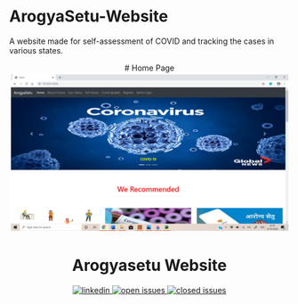 # ArogyaSetu-Website
A website made for self-assessment of COVID and tracking the cases in various states.
<p align="center"> 
    # Home Page
  <img src="https://github.com/Purnata-1/ArogyaSetu-Website/blob/main/arogyasetu_project/Images/Home%20Page.png"> 
</p> 
 
<h1 align="center">Arogyasetu Website</h1> 
 
<p align="center"> 
  <a href="https://www.linkedin.com/in/purnata-patidar/"> 
    <img src="https://img.shields.io/badge/-LinkedIn-black.svg?style=plastic-square&logo=linkedin&colorB=555" 
      alt="linkedin" /> 
  </a> 
  <a href="https://github.com/Purnata-1/ArogyaSetu-Website/issues"> 
    <img src="https://img.shields.io/github/issues-raw/Purnata-1/ArogyaSetu-Website" 
      alt="open issues" /> 
  </a> 
  <a href="https://github.com/Purnata-1/ArogyaSetu-Website/issues?q=is%3Aissue+is%3Aclosed"> 
    <img src="https://img.shields.io/github/issues-closed-raw/Purnata-1/ArogyaSetu-Website" 
      alt="closed issues" /> 
  </a> 
</p> 

